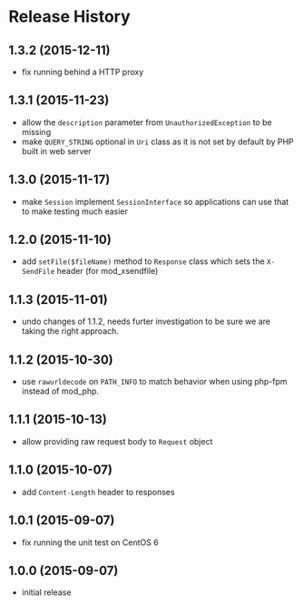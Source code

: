 # Release History

## 1.3.2 (2015-12-11)
- fix running behind a HTTP proxy

## 1.3.1 (2015-11-23)
- allow the `description` parameter from `UnauthorizedException` to be
  missing
- make `QUERY_STRING` optional in `Uri` class as it is not set by default by 
  PHP built in web server

## 1.3.0 (2015-11-17)
- make `Session` implement `SessionInterface` so applications can use
  that to make testing much easier

## 1.2.0 (2015-11-10)
- add `setFile($fileName)` method to `Response` class which sets the
  `X-SendFile` header (for mod_xsendfile)

## 1.1.3 (2015-11-01)
- undo changes of 1.1.2, needs furter investigation to be sure we are
  taking the right approach.

## 1.1.2 (2015-10-30)
- use `rawurldecode` on `PATH_INFO` to match behavior when using php-fpm 
  instead of mod_php.

## 1.1.1 (2015-10-13)
- allow providing raw request body to `Request` object

## 1.1.0 (2015-10-07)
- add `Content-Length` header to responses

## 1.0.1 (2015-09-07)
- fix running the unit test on CentOS 6

## 1.0.0 (2015-09-07)
- initial release
